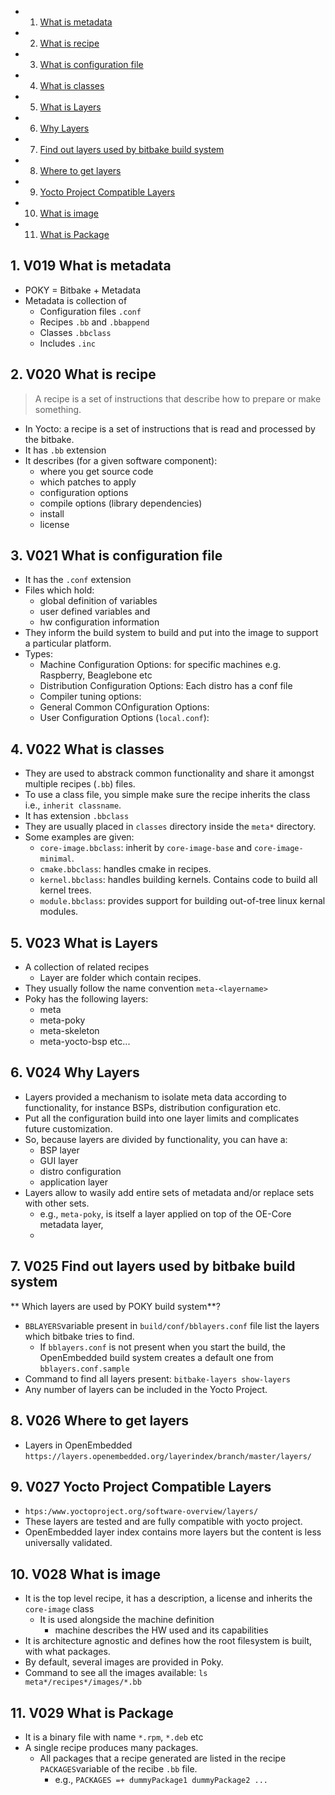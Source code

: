 <!-- vscode-markdown-toc -->
* 1. [What is metadata](#Whatismetadata)
* 2. [What is recipe](#Whatisrecipe)
* 3. [What is configuration file](#Whatisconfigurationfile)
* 4. [What is classes](#Whatisclasses)
* 5. [What is Layers](#WhatisLayers)
* 6. [Why Layers](#WhyLayers)
* 7. [Find out layers used by bitbake build system](#Findoutlayersusedbybitbakebuildsystem)
* 8. [Where to get layers](#Wheretogetlayers)
* 9. [Yocto Project Compatible Layers](#YoctoProjectCompatibleLayers)
* 10. [What is image](#Whatisimage)
* 11. [What is Package](#WhatisPackage)

<!-- vscode-markdown-toc-config
	numbering=true
	autoSave=true
	/vscode-markdown-toc-config -->
<!-- /vscode-markdown-toc -->

##  1. <a name='Whatismetadata'></a> V019 What is metadata
- POKY = Bitbake + Metadata
- Metadata is collection of 
  - Configuration files `.conf`
  - Recipes `.bb` and `.bbappend`
  - Classes `.bbclass`
  - Includes `.inc`


##  2. <a name='Whatisrecipe'></a> V020 What is recipe
> A recipe is a set of instructions that describe how to prepare or make something.

- In Yocto: a recipe is a set of instructions that is read and processed by the bitbake.
- It has `.bb` extension
- It describes (for a given software component):
  - where you get source code
  - which patches to apply
  - configuration options
  - compile options (library dependencies)
  - install
  - license

##  3. <a name='Whatisconfigurationfile'></a> V021 What is configuration file
- It has the `.conf` extension
- Files which hold:
  - global definition of variables
  - user defined variables and 
  - hw configuration information
- They inform the build system to build and put into the image to support a particular platform.
- Types:
  - Machine Configuration Options: for specific machines e.g. Raspberry, Beaglebone etc 
  - Distribution Configuration Options: Each distro has a conf file
  - Compiler tuning options:
  - General Common COnfiguration Options:
  - User Configuration Options (`local.conf`): 

##  4. <a name='Whatisclasses'></a> V022 What is classes
- They are used to abstrack common functionality and share it amongst multiple recipes (`.bb`) files.
- To use a class file, you simple make sure the recipe inherits the class i.e., `inherit classname`.
- It has extension `.bbclass`
- They are usually placed in `classes` directory inside the `meta*` directory.
- Some examples are given:
  - `core-image.bbclass`: inherit by `core-image-base` and `core-image-minimal`.
  - `cmake.bbclass`: handles cmake in recipes.
  - `kernel.bbclass`: handles building kernels. Contains code to build  all kernel trees.
  - `module.bbclass`: provides support for building out-of-tree linux kernal modules.

##  5. <a name='WhatisLayers'></a> V023 What is Layers
- A collection of related recipes
  - Layer are folder which contain recipes.
- They usually follow the name convention `meta-<layername>`
- Poky has the following layers:
  - meta
  - meta-poky
  - meta-skeleton
  - meta-yocto-bsp etc...
##  6. <a name='WhyLayers'></a> V024 Why Layers
- Layers provided a mechanism to isolate meta data according to functionality, for instance BSPs, distribution configuration etc.
- Put all the configuration build into one layer limits and complicates future customization.
- So, because layers are divided by functionality, you can have a:
    - BSP layer
    - GUI layer
    - distro configuration
    - application layer
- Layers allow to wasily add entire sets of metadata and/or replace sets with other sets.
  - e.g., `meta-poky`, is itself a layer applied on top of the OE-Core metadata layer,
  - 
##  7. <a name='Findoutlayersusedbybitbakebuildsystem'></a> V025 Find out layers used by bitbake build system
 ** Which layers are used by POKY build system**?
 - `BBLAYERS`variable present in `build/conf/bblayers.conf` file list the layers which bitbake tries to find.
   - If `bblayers.conf` is not present when you start the build, the OpenEmbedded build system creates a default one from `bblayers.conf.sample`
 - Command to find all layers present: `bitbake-layers show-layers` 
 - Any number of layers can be included in the Yocto Project.

##  8. <a name='Wheretogetlayers'></a> V026 Where to get layers
- Layers in OpenEmbedded `https://layers.openembedded.org/layerindex/branch/master/layers/`
##  9. <a name='YoctoProjectCompatibleLayers'></a> V027 Yocto Project Compatible Layers
- `htps:/www.yoctoproject.org/software-overview/layers/`
- These layers are tested and are fully compatible with yocto project.
- OpenEmbedded layer index contains more layers but the content is less universally validated.


##  10. <a name='Whatisimage'></a> V028 What is image
- It is the top level recipe, it has a description, a license and inherits the `core-image` class
  - It is used alongside the machine definition
    - machine describes the HW used and its capabilities
- It is architecture agnostic and defines how the root filesystem is built, with what packages.
- By default, several images are provided in Poky.
- Command to see all the images available: `ls meta*/recipes*/images/*.bb`

##  11. <a name='WhatisPackage'></a> V029 What is Package
- It is a binary file with name `*.rpm`, `*.deb` etc
- A single recipe produces many packages.
  - All packages that a recipe generated are listed in the recipe `PACKAGES`variable of the recibe `.bb` file.
    - e.g., `PACKAGES =+ dummyPackage1 dummyPackage2 ...`